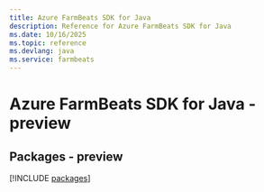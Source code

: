 ```yaml
---
title: Azure FarmBeats SDK for Java
description: Reference for Azure FarmBeats SDK for Java
ms.date: 10/16/2025
ms.topic: reference
ms.devlang: java
ms.service: farmbeats
---
```

# Azure FarmBeats SDK for Java - preview
## Packages - preview
[!INCLUDE [packages](farmbeats-index.md)]